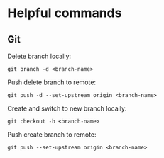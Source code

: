 # Helpful commands

## Git

Delete branch locally:

```
git branch -d <branch-name>
```

Push delete branch to remote:

```
git push -d --set-upstream origin <branch-name>
```

Create and switch to new branch locally:

```
git checkout -b <branch-name>
```

Push create branch to remote:

```
git push --set-upstream origin <branch-name>
```
